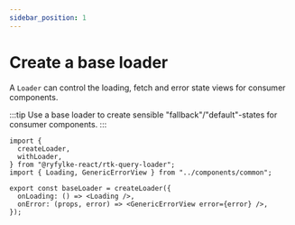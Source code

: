 ```yaml
---
sidebar_position: 1
---
```


# Create a base loader

A `Loader` can control the loading, fetch and error state views for consumer components.

:::tip
Use a base loader to create sensible "fallback"/"default"-states for consumer components.
:::

```tsx title="/src/loaders/baseLoader.tsx" {7-20}
import {
  createLoader,
  withLoader,
} from "@ryfylke-react/rtk-query-loader";
import { Loading, GenericErrorView } from "../components/common";

export const baseLoader = createLoader({
  onLoading: () => <Loading />,
  onError: (props, error) => <GenericErrorView error={error} />,
});
```
